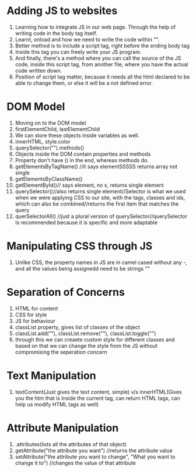 # Adding JS to websites
1. Learning how to integrate JS in our web page. Through the help of writing code in the body tag itself.
2. Learnt, onload and how we need to write the code within "".
3. Better method is to include a script tag, right before the ending body tag
4. Inside this tag you can freely write your JS program.
5. And finally, there's a method where you can call the source of the JS code, inside this script tag, from another file, where you have the actual code written down.
6. Position of script tag matter, because it needs all the html declared to be able to change them, or else it will be a not defined error.

# DOM Model
1. Moving on to the DOM model
2. firstElementChild, lastElementChild
3. We can store these objects inside variables as well.
4. innerHTML, style.color
5. querySelector("").methods()
6. Objects inside the DOM contain properties and methods
7. Property don't have  () in the end, whereas methods do.
8. getElementsByTagName() //it says elementSSSSS returns array not single
9. getElementsByClassName()
10. getElementById()// says element, no s, returns single element
11. querySelector()//also returns single element//Selector is what we used when we were applying CSS to our site, with the tags, classes and ids, which can also be combined//returns the first item that matches the query
12. querSelectorAll() //just a plural version of querySelector//querySelector is recommended because it is specific and more adaptable

# Manipulating CSS through JS
1. Unlike CSS, the property names in JS are in camel cased without any -, and all the values being assignedd need to be strings ""

# Separation of Concerns
1. HTML for content
2. CSS for style
3. JS for behaviour
4. classList property, gives list of classes of the object
5. classList.add(""), classList.remove(""), classList.toggle("")
6. through this we can creaete custom style for different classes and based on that we can change the style from the JS without compromising the seperation concern

# Text Manipulation
1. textContent(Just gives the text content, simple) v/s innerHTML(Gives you the htm that is inside the current tag, can return HTML tags, can help us modify HTML tags as well)

# Attribute Manipulation
1. .attributes(lists all the attributes of that object)
2. getAttribute("the attribute you want") //returns the attribute value
3. setAttribute("the attribute you want to change", "What you want to change it to") //changes the value of that attribute 
